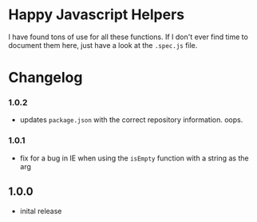 # Happy Javascript Helpers

I have found tons of use for all these functions. If I don't ever find time to document them here, just have a look at the `.spec.js` file.

# Changelog

### 1.0.2
* updates `package.json` with the correct repository information. oops.

### 1.0.1
* fix for a bug in IE when using the `isEmpty` function with a string as the arg

## 1.0.0
* inital release
